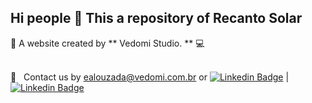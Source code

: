 ## Hi people 👋 This a repository of Recanto Solar

:rocket: A website created by ** Vedomi Studio. **  :computer:

 <br/> :email: &nbsp; Contact us by ealouzada@vedomi.com.br or [![Linkedin Badge](https://img.shields.io/badge/-VedomiStudio-blue?style=flat-square&logo=Linkedin&logoColor=white&link=https://www.linkedin.com/company/vedomistudio/)](https://www.linkedin.com/company/vedomistudio/) 
| 
[![Linkedin Badge](https://img.shields.io/badge/-EduardoLouzada-blue?style=flat-square&logo=Linkedin&logoColor=white&link=https://www.linkedin.com/in/ealouzada/)](https://www.linkedin.com/in/ealouzada/) 
